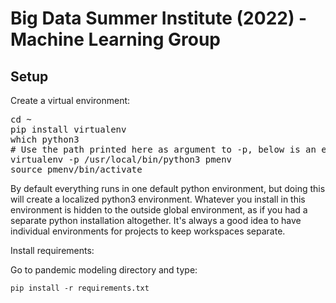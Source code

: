 # Big Data Summer Institute (2022) - Machine Learning Group

## Setup

Create a virtual environment:

<pre>
cd ~
pip install virtualenv
which python3
# Use the path printed here as argument to -p, below is an example
virtualenv -p /usr/local/bin/python3 pmenv
source pmenv/bin/activate
</pre>

By default everything runs in one default python environment,
but doing this will create a localized python3 environment. Whatever you install
in this environment is hidden to the outside global environment, as if you had
a separate python installation altogether. It's always a good idea
to have individual environments for projects to keep workspaces separate.

Install requirements:

Go to pandemic modeling directory and type:

`pip install -r requirements.txt`

